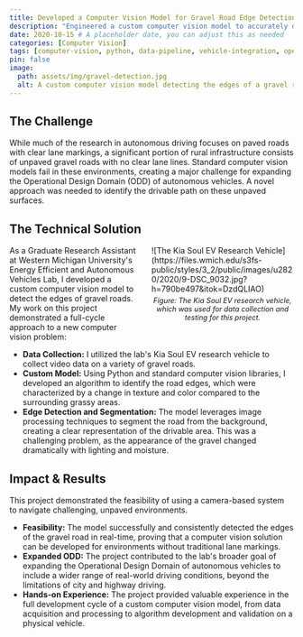 ```yaml
---
title: Developed a Computer Vision Model for Gravel Road Edge Detection
description: "Engineered a custom computer vision model to accurately detect the drivable edges of gravel and unpaved roads, a critical step for autonomous navigation."
date: 2020-10-15 # A placeholder date, you can adjust this as needed
categories: [Computer Vision]
tags: [computer-vision, python, data-pipeline, vehicle-integration, opencv, camera, linux, opencv, CAN/CANFD]
pin: false
image:
  path: assets/img/gravel-detection.jpg
  alt: A custom computer vision model detecting the edges of a gravel road using a Kia Soul EV.
---
```


## The Challenge

While much of the research in autonomous driving focuses on paved roads with clear lane markings, a significant portion of rural infrastructure consists of unpaved gravel roads with no clear lane lines. Standard computer vision models fail in these environments, creating a major challenge for expanding the Operational Design Domain (ODD) of autonomous vehicles. A novel approach was needed to identify the drivable path on these unpaved surfaces.

## The Technical Solution

<div style="float: right; margin-left: 20px; max-width: 50%;">
  ![The Kia Soul EV Research Vehicle](https://files.wmich.edu/s3fs-public/styles/3_2/public/images/u2820/2020/9-DSC_9032.jpg?h=790be497&itok=DzdQLIAO)
  <p style="text-align: center; font-style: italic; font-size: 0.9em; margin-top: 5px;">Figure: The Kia Soul EV research vehicle, which was used for data collection and testing for this project.</p>
</div>

As a Graduate Research Assistant at Western Michigan University's Energy Efficient and Autonomous Vehicles Lab, I developed a custom computer vision model to detect the edges of gravel roads. My work on this project demonstrated a full-cycle approach to a new computer vision problem:

* **Data Collection:** I utilized the lab's Kia Soul EV research vehicle to collect video data on a variety of gravel roads.
* **Custom Model:** Using Python and standard computer vision libraries, I developed an algorithm to identify the road edges, which were characterized by a change in texture and color compared to the surrounding grassy areas.
* **Edge Detection and Segmentation:** The model leverages image processing techniques to segment the road from the background, creating a clear representation of the drivable area. This was a challenging problem, as the appearance of the gravel changed dramatically with lighting and moisture.

## Impact & Results

This project demonstrated the feasibility of using a camera-based system to navigate challenging, unpaved environments.

* **Feasibility:** The model successfully and consistently detected the edges of the gravel road in real-time, proving that a computer vision solution can be developed for environments without traditional lane markings.
* **Expanded ODD:** The project contributed to the lab's broader goal of expanding the Operational Design Domain of autonomous vehicles to include a wider range of real-world driving conditions, beyond the limitations of city and highway driving.
* **Hands-on Experience:** The project provided valuable experience in the full development cycle of a custom computer vision model, from data acquisition and processing to algorithm development and validation on a physical vehicle.